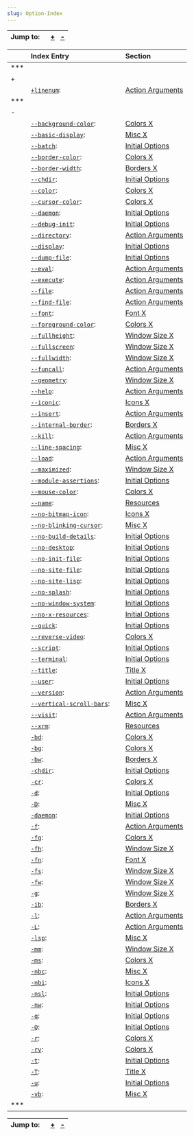 ```yaml
---
slug: Option-Index
---
```


| Jump to:   | [**+**](Option-Index_op_symbol-1)   [**-**](Option-Index_op_symbol-2) |
| ---------- | --------------------------------------------------------------------- |

|     | Index Entry                                                               |   | Section                              |
| --- | :------------------------------------------------------------------------ | - | :----------------------------------- |
| *** |                                                                           |   |                                      |
| +   |                                                                           |   |                                      |
|     | [`+linenum`](index-_002blinenum):                                         |   | [Action Arguments](Action-Arguments) |
| *** |                                                                           |   |                                      |
| -   |                                                                           |   |                                      |
|     | [`--background-color`](index-_002d_002dbackground_002dcolor):             |   | [Colors X](Colors-X)                 |
|     | [`--basic-display`](index-_002d_002dbasic_002ddisplay):                   |   | [Misc X](Misc-X)                     |
|     | [`--batch`](index-_002d_002dbatch):                                       |   | [Initial Options](Initial-Options)   |
|     | [`--border-color`](index-_002d_002dborder_002dcolor):                     |   | [Colors X](Colors-X)                 |
|     | [`--border-width`](index-_002d_002dborder_002dwidth):                     |   | [Borders X](Borders-X)               |
|     | [`--chdir`](index-_002d_002dchdir):                                       |   | [Initial Options](Initial-Options)   |
|     | [`--color`](index-_002d_002dcolor):                                       |   | [Colors X](Colors-X)                 |
|     | [`--cursor-color`](index-_002d_002dcursor_002dcolor):                     |   | [Colors X](Colors-X)                 |
|     | [`--daemon`](index-_002d_002ddaemon):                                     |   | [Initial Options](Initial-Options)   |
|     | [`--debug-init`](index-_002d_002ddebug_002dinit):                         |   | [Initial Options](Initial-Options)   |
|     | [`--directory`](index-_002d_002ddirectory):                               |   | [Action Arguments](Action-Arguments) |
|     | [`--display`](index-_002d_002ddisplay):                                   |   | [Initial Options](Initial-Options)   |
|     | [`--dump-file`](index-_002d_002ddump_002dfile):                           |   | [Initial Options](Initial-Options)   |
|     | [`--eval`](index-_002d_002deval):                                         |   | [Action Arguments](Action-Arguments) |
|     | [`--execute`](index-_002d_002dexecute):                                   |   | [Action Arguments](Action-Arguments) |
|     | [`--file`](index-_002d_002dfile):                                         |   | [Action Arguments](Action-Arguments) |
|     | [`--find-file`](index-_002d_002dfind_002dfile):                           |   | [Action Arguments](Action-Arguments) |
|     | [`--font`](index-_002d_002dfont):                                         |   | [Font X](Font-X)                     |
|     | [`--foreground-color`](index-_002d_002dforeground_002dcolor):             |   | [Colors X](Colors-X)                 |
|     | [`--fullheight`](index-_002d_002dfullheight):                             |   | [Window Size X](Window-Size-X)       |
|     | [`--fullscreen`](index-_002d_002dfullscreen):                             |   | [Window Size X](Window-Size-X)       |
|     | [`--fullwidth`](index-_002d_002dfullwidth):                               |   | [Window Size X](Window-Size-X)       |
|     | [`--funcall`](index-_002d_002dfuncall):                                   |   | [Action Arguments](Action-Arguments) |
|     | [`--geometry`](index-_002d_002dgeometry):                                 |   | [Window Size X](Window-Size-X)       |
|     | [`--help`](index-_002d_002dhelp):                                         |   | [Action Arguments](Action-Arguments) |
|     | [`--iconic`](index-_002d_002diconic):                                     |   | [Icons X](Icons-X)                   |
|     | [`--insert`](index-_002d_002dinsert):                                     |   | [Action Arguments](Action-Arguments) |
|     | [`--internal-border`](index-_002d_002dinternal_002dborder):               |   | [Borders X](Borders-X)               |
|     | [`--kill`](index-_002d_002dkill):                                         |   | [Action Arguments](Action-Arguments) |
|     | [`--line-spacing`](index-_002d_002dline_002dspacing):                     |   | [Misc X](Misc-X)                     |
|     | [`--load`](index-_002d_002dload):                                         |   | [Action Arguments](Action-Arguments) |
|     | [`--maximized`](index-_002d_002dmaximized):                               |   | [Window Size X](Window-Size-X)       |
|     | [`--module-assertions`](index-_002d_002dmodule_002dassertions):           |   | [Initial Options](Initial-Options)   |
|     | [`--mouse-color`](index-_002d_002dmouse_002dcolor):                       |   | [Colors X](Colors-X)                 |
|     | [`--name`](index-_002d_002dname):                                         |   | [Resources](Resources)               |
|     | [`--no-bitmap-icon`](index-_002d_002dno_002dbitmap_002dicon):             |   | [Icons X](Icons-X)                   |
|     | [`--no-blinking-cursor`](index-_002d_002dno_002dblinking_002dcursor):     |   | [Misc X](Misc-X)                     |
|     | [`--no-build-details`](index-_002d_002dno_002dbuild_002ddetails):         |   | [Initial Options](Initial-Options)   |
|     | [`--no-desktop`](index-_002d_002dno_002ddesktop):                         |   | [Initial Options](Initial-Options)   |
|     | [`--no-init-file`](index-_002d_002dno_002dinit_002dfile):                 |   | [Initial Options](Initial-Options)   |
|     | [`--no-site-file`](index-_002d_002dno_002dsite_002dfile):                 |   | [Initial Options](Initial-Options)   |
|     | [`--no-site-lisp`](index-_002d_002dno_002dsite_002dlisp):                 |   | [Initial Options](Initial-Options)   |
|     | [`--no-splash`](index-_002d_002dno_002dsplash):                           |   | [Initial Options](Initial-Options)   |
|     | [`--no-window-system`](index-_002d_002dno_002dwindow_002dsystem):         |   | [Initial Options](Initial-Options)   |
|     | [`--no-x-resources`](index-_002d_002dno_002dx_002dresources):             |   | [Initial Options](Initial-Options)   |
|     | [`--quick`](index-_002d_002dquick):                                       |   | [Initial Options](Initial-Options)   |
|     | [`--reverse-video`](index-_002d_002dreverse_002dvideo):                   |   | [Colors X](Colors-X)                 |
|     | [`--script`](index-_002d_002dscript):                                     |   | [Initial Options](Initial-Options)   |
|     | [`--terminal`](index-_002d_002dterminal):                                 |   | [Initial Options](Initial-Options)   |
|     | [`--title`](index-_002d_002dtitle):                                       |   | [Title X](Title-X)                   |
|     | [`--user`](index-_002d_002duser):                                         |   | [Initial Options](Initial-Options)   |
|     | [`--version`](index-_002d_002dversion):                                   |   | [Action Arguments](Action-Arguments) |
|     | [`--vertical-scroll-bars`](index-_002d_002dvertical_002dscroll_002dbars): |   | [Misc X](Misc-X)                     |
|     | [`--visit`](index-_002d_002dvisit):                                       |   | [Action Arguments](Action-Arguments) |
|     | [`--xrm`](index-_002d_002dxrm):                                           |   | [Resources](Resources)               |
|     | [`-bd`](index-_002dbd):                                                   |   | [Colors X](Colors-X)                 |
|     | [`-bg`](index-_002dbg):                                                   |   | [Colors X](Colors-X)                 |
|     | [`-bw`](index-_002dbw):                                                   |   | [Borders X](Borders-X)               |
|     | [`-chdir`](index-_002dchdir):                                             |   | [Initial Options](Initial-Options)   |
|     | [`-cr`](index-_002dcr):                                                   |   | [Colors X](Colors-X)                 |
|     | [`-d`](index-_002dd):                                                     |   | [Initial Options](Initial-Options)   |
|     | [`-D`](index-_002dD):                                                     |   | [Misc X](Misc-X)                     |
|     | [`-daemon`](index-_002ddaemon):                                           |   | [Initial Options](Initial-Options)   |
|     | [`-f`](index-_002df):                                                     |   | [Action Arguments](Action-Arguments) |
|     | [`-fg`](index-_002dfg):                                                   |   | [Colors X](Colors-X)                 |
|     | [`-fh`](index-_002dfh):                                                   |   | [Window Size X](Window-Size-X)       |
|     | [`-fn`](index-_002dfn):                                                   |   | [Font X](Font-X)                     |
|     | [`-fs`](index-_002dfs):                                                   |   | [Window Size X](Window-Size-X)       |
|     | [`-fw`](index-_002dfw):                                                   |   | [Window Size X](Window-Size-X)       |
|     | [`-g`](index-_002dg):                                                     |   | [Window Size X](Window-Size-X)       |
|     | [`-ib`](index-_002dib):                                                   |   | [Borders X](Borders-X)               |
|     | [`-l`](index-_002dl):                                                     |   | [Action Arguments](Action-Arguments) |
|     | [`-L`](index-_002dL):                                                     |   | [Action Arguments](Action-Arguments) |
|     | [`-lsp`](index-_002dlsp):                                                 |   | [Misc X](Misc-X)                     |
|     | [`-mm`](index-_002dmm):                                                   |   | [Window Size X](Window-Size-X)       |
|     | [`-ms`](index-_002dms):                                                   |   | [Colors X](Colors-X)                 |
|     | [`-nbc`](index-_002dnbc):                                                 |   | [Misc X](Misc-X)                     |
|     | [`-nbi`](index-_002dnbi):                                                 |   | [Icons X](Icons-X)                   |
|     | [`-nsl`](index-_002dnsl):                                                 |   | [Initial Options](Initial-Options)   |
|     | [`-nw`](index-_002dnw):                                                   |   | [Initial Options](Initial-Options)   |
|     | [`-q`](index-_002dq):                                                     |   | [Initial Options](Initial-Options)   |
|     | [`-Q`](index-_002dQ):                                                     |   | [Initial Options](Initial-Options)   |
|     | [`-r`](index-_002dr):                                                     |   | [Colors X](Colors-X)                 |
|     | [`-rv`](index-_002drv):                                                   |   | [Colors X](Colors-X)                 |
|     | [`-t`](index-_002dt):                                                     |   | [Initial Options](Initial-Options)   |
|     | [`-T`](index-_002dT):                                                     |   | [Title X](Title-X)                   |
|     | [`-u`](index-_002du):                                                     |   | [Initial Options](Initial-Options)   |
|     | [`-vb`](index-_002dvb):                                                   |   | [Misc X](Misc-X)                     |
| *** |                                                                           |   |                                      |

| Jump to:   | [**+**](Option-Index_op_symbol-1)   [**-**](Option-Index_op_symbol-2) |
| ---------- | --------------------------------------------------------------------- |
